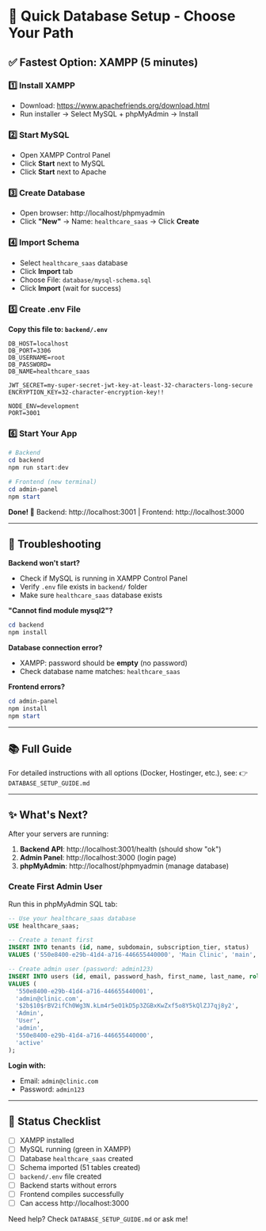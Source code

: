 # 🚀 Quick Database Setup - Choose Your Path

## ✅ **Fastest Option: XAMPP (5 minutes)**

### 1️⃣ Install XAMPP
- Download: https://www.apachefriends.org/download.html
- Run installer → Select MySQL + phpMyAdmin → Install

### 2️⃣ Start MySQL
- Open XAMPP Control Panel
- Click **Start** next to MySQL
- Click **Start** next to Apache

### 3️⃣ Create Database
- Open browser: http://localhost/phpmyadmin
- Click **"New"** → Name: `healthcare_saas` → Click **Create**

### 4️⃣ Import Schema
- Select `healthcare_saas` database
- Click **Import** tab
- Choose File: `database/mysql-schema.sql`
- Click **Import** (wait for success)

### 5️⃣ Create .env File

**Copy this file to: `backend/.env`**

```env
DB_HOST=localhost
DB_PORT=3306
DB_USERNAME=root
DB_PASSWORD=
DB_NAME=healthcare_saas

JWT_SECRET=my-super-secret-jwt-key-at-least-32-characters-long-secure
ENCRYPTION_KEY=32-character-encryption-key!!

NODE_ENV=development
PORT=3001
```

### 6️⃣ Start Your App
```powershell
# Backend
cd backend
npm run start:dev

# Frontend (new terminal)
cd admin-panel
npm start
```

**Done! 🎉** Backend: http://localhost:3001 | Frontend: http://localhost:3000

---

## 🔧 **Troubleshooting**

**Backend won't start?**
- Check if MySQL is running in XAMPP Control Panel
- Verify `.env` file exists in `backend/` folder
- Make sure `healthcare_saas` database exists

**"Cannot find module mysql2"?**
```powershell
cd backend
npm install
```

**Database connection error?**
- XAMPP: password should be **empty** (no password)
- Check database name matches: `healthcare_saas`

**Frontend errors?**
```powershell
cd admin-panel
npm install
npm start
```

---

## 📚 **Full Guide**

For detailed instructions with all options (Docker, Hostinger, etc.), see:
👉 `DATABASE_SETUP_GUIDE.md`

---

## ✨ **What's Next?**

After your servers are running:

1. **Backend API**: http://localhost:3001/health (should show "ok")
2. **Admin Panel**: http://localhost:3000 (login page)
3. **phpMyAdmin**: http://localhost/phpmyadmin (manage database)

### Create First Admin User

Run this in phpMyAdmin SQL tab:

```sql
-- Use your healthcare_saas database
USE healthcare_saas;

-- Create a tenant first
INSERT INTO tenants (id, name, subdomain, subscription_tier, status) 
VALUES ('550e8400-e29b-41d4-a716-446655440000', 'Main Clinic', 'main', 'enterprise', 'active');

-- Create admin user (password: admin123)
INSERT INTO users (id, email, password_hash, first_name, last_name, role, tenant_id, status) 
VALUES (
  '550e8400-e29b-41d4-a716-446655440001',
  'admin@clinic.com',
  '$2b$10$rBV2ifCh0Wg3N.kLm4r5eO1kD5p3ZGBxKwZxf5o8Y5kQlZJ7qj8y2',
  'Admin',
  'User',
  'admin',
  '550e8400-e29b-41d4-a716-446655440000',
  'active'
);
```

**Login with:**
- Email: `admin@clinic.com`
- Password: `admin123`

---

## 🎯 **Status Checklist**

- [ ] XAMPP installed
- [ ] MySQL running (green in XAMPP)
- [ ] Database `healthcare_saas` created
- [ ] Schema imported (51 tables created)
- [ ] `backend/.env` file created
- [ ] Backend starts without errors
- [ ] Frontend compiles successfully
- [ ] Can access http://localhost:3000

Need help? Check `DATABASE_SETUP_GUIDE.md` or ask me!

